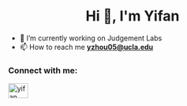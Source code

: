 <h1 align="center">Hi 👋, I'm Yifan</h1> 
  
- 🔭 I’m currently working on Judgement Labs
- 📫 How to reach me **yzhou05@ucla.edu**

<h3 align="left">Connect with me:</h3> 
<p align="left">
<a href="https://linkedin.com/in/yifan-zhou127" target="blank"><img align="center" src="https://raw.githubusercontent.com/rahuldkjain/github-profile-readme-generator/master/src/images/icons/Social/linked-in-alt.svg" alt="yifan zhou" height="30" width="40" /></a>
</p>


